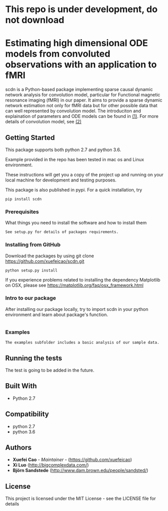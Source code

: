 # This repo is under development, do not download 
# Estimating high dimensional ODE models from convoluted observations with an application to fMRI
scdn is a Python-based package implementing sparse causal dynamic network analysis for convolution model, particular for Functional magnetic resonance imaging (fMRI) in our paper. It aims to provide a sparse dynamic network estimation not only for fMRI data but for other possible data that can well represented by convolution model. The introduciton and explaination of parameters and ODE models can be found in [(1)]. For more details of convolution model, see [(2)]


## Getting Started
This package supports both python 2.7 and python 3.6.

Example provided in the repo has been tested in mac os and Linux environment. 

These instructions will get you a copy of the project up and running on your local machine for development and testing purposes. 

This package is also published in pypi.  For a quick installation, try

```
pip install scdn
```

### Prerequisites

What things you need to install the software and how to install them

```
See setup.py for details of packages requirements. 
```

### Installing from GitHub


Download the packages by using git clone https://github.com/xuefeicao/scdn.git

```
python setup.py install
```

If you experience problems related to installing the dependency Matplotlib on OSX, please see https://matplotlib.org/faq/osx_framework.html 

### Intro to our package
After installing our package locally, try to import scdn in your python environment and learn about package's function. 
```

```


### Examples
```
The examples subfolder includes a basic analysis of our sample data.
```

## Running the tests

The test is going to be added in the future.

## Built With

* Python 2.7

## Compatibility
* python 2.7
* python 3.6 

## Authors

* **Xuefei Cao** - *Maintainer* - (https://github.com/xuefeicao)
* **Xi Luo** (http://bigcomplexdata.com/)
* **Björn Sandstede** (http://www.dam.brown.edu/people/sandsted/)


## License

This project is licensed under the MIT License - see the LICENSE file for details

[(1)]:http://www.fil.ion.ucl.ac.uk/~karl/Dynamic%20causal%20modelling.pdf
[(2)]:https://pdfs.semanticscholar.org/2127/7ee7b67970782bef59c9d657b144237bacbd.pdf